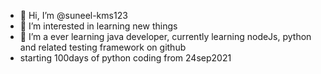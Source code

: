 - 👋 Hi, I’m @suneel-kms123
- 👀 I’m interested in learning new things
- 🌱 I’m a ever learning java developer, currently learning nodeJs, python and related testing framework on github
- starting 100days of python coding from 24sep2021

<!---
suneel-kms123/suneel-kms123 is a ✨ special ✨ repository because its `README.md` (this file) appears on your GitHub profile.
You can click the Preview link to take a look at your changes.
--->
